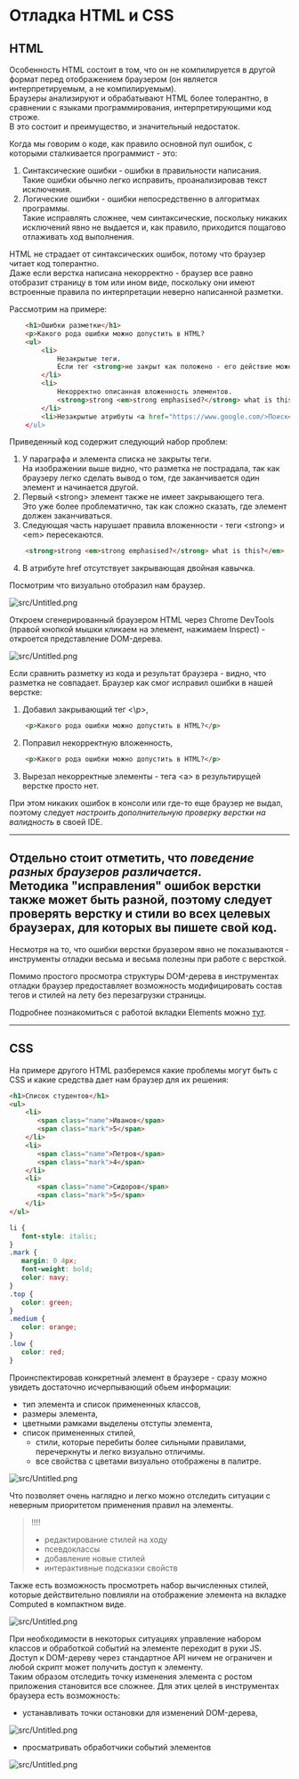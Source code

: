 # Отладка HTML и CSS 
## HTML
Особенность HTML состоит в том, что он не компилируется в другой формат перед отображением браузером (он является интерпретируемым, а не компилируемым).    
Браузеры анализируют и обрабатывают HTML более толерантно, в сравнении с языками программирования, интерпретирующими код строже.    
В это состоит и преимущество, и значительный недостаток.

Когда мы говорим о коде, как правило основной пул ошибок, с которыми сталкивается программист - это:
1. Синтаксические ошибки - ошибки в правильности написания.    
Такие ошибки обычно легко исправить, проанализировав текст исключения.
2. Логические ошибки - ошибки непосредственно в алгоритмах программы.    
   Такие исправлять сложнее, чем синтаксические, поскольку никаких исключений явно не выдается и, как правило, приходится пощагово отлаживать ход выполнения.

HTML не страдает от синтаксических ошибок, потому что браузер читает код толерантно.    
Даже если верстка написана некорректно - браузер все равно отобразит страницу в том или ином виде, поскольку они имеют встроенные правила по интерпретации неверно написанной разметки.

Рассмотрим на примере:
```html
    <h1>Ошибки разметки</h1>
    <p>Какого рода ошибки можно допустить в HTML?
    <ul>
        <li>
            Незакрытые теги. 
            Если тег <strong>не закрыт как положено - его действие может распространяться на лишние области.
        </li>
        <li>
            Некорректно описанная вложенность элементов. 
            <strong>strong <em>strong emphasised?</strong> what is this?</em>
        </li>
        <li>Незакрытые атрибуты <a href="https://www.google.com/>Поиск</a></li>
    </ul>
```

Приведенный код содержит следующий набор проблем:
1. У параграфа и элемента списка не закрыты теги.  
   На изображении выше видно, что разметка не пострадала, так как браузеру легко сделать вывод о том, где заканчивается один элемент и начинается другой.
2. Первый \<strong> элемент также не имеет закрывающего тега.    
   Это уже более проблематично, так как сложно сказать, где элемент должен заканчиваться.
3. Следующая часть нарушает правила вложенности - теги \<strong> и \<em> пересекаются.    
```html
    <strong>strong <em>strong emphasised?</strong> what is this?</em>
```
4. В атрибуте href отсутствует закрывающая двойная кавычка.

Посмотрим что визуально отобразил нам браузер.

![src/Untitled.png](resources/html_syntax_error.png)

Откроем сгенерированный браузером HTML через Chrome DevTools (правой кнопкой мышки кликаем на элемент, нажимаем Inspect) - откроется представление DOM-дерева.

![src/Untitled.png](resources/html_syntax_browser.png)

Если сравнить разметку из кода и результат браузера - видно, что разметка не совпадает.
Браузер как смог исправил ошибки в нашей верстке:
1. Добавил закрывающий тег <\p>,
```html
    <p>Какого рода ошибки можно допустить в HTML?</p>
```
2. Поправил некорректную вложенность,
```html
    <p>Какого рода ошибки можно допустить в HTML?</p>
```
3. Вырезал некорректные элементы - тега \<a> в результирущей верстке просто нет.

При этом никаких ошибок в консоли или где-то еще браузер не выдал, поэтому следует *настроить дополнительную проверку верстки на валидность* в своей IDE.

---
Отдельно стоит отметить, что *поведение разных браузеров различается*.   
Методика "исправления" ошибок верстки также может быть разной, поэтому следует проверять верстку и стили во всех целевых браузерах, для которых вы пишете свой код.
---

Несмотря на то, что ошибки верстки бруазером явно не показываются - инструменты отладки весьма и весьма полезны при работе с версткой.

Помимо простого просмотра структуры DOM-дерева в инструментах отладки браузер предоставляет возможность модифицировать состав тегов и стилей на лету без перезагрузки страницы.

Подробнее познакомиться с работой вкладки Elements можно [тут](https://developer.chrome.com/docs/devtools/dom/).


---
## CSS
На примере другого HTML разберемся какие проблемы могут быть с CSS и какие средства дает нам браузер для их решения: 
```html
<h1>Список студентов</h1>
<ul>
    <li>
       <span class="name">Иванов</span>
       <span class="mark">5</span>
    </li>
    <li>
       <span class="name">Петров</span>
       <span class="mark">4</span>
    </li>
    <li>
       <span class="name">Сидоров</span>
       <span class="mark">5</span>
    </li>
</ul>
```
```css
li {
   font-style: italic;
}
.mark {
   margin: 0 4px;
   font-weight: bold;
   color: navy;
}
.top {
   color: green;
}
.medium {
   color: orange;
}
.low {
   color: red;
}
```
Проинспектировав конкретный элемент в браузере - сразу можно увидеть достаточно исчерпывающий обьем информации:
* тип элемента и список примененных классов,
* размеры элемента,
* цветными рамками выделены отступы элемента,
* список примененных стилей,
  * стили, которые перебиты более сильными правилами, перечеркнуты и легко визуально отличимы.
  * все свойства с цветами визуально отображены в палитре.

![src/Untitled.png](resources/html_element_css.png)

Что позволяет очень наглядно и легко можно отследить ситуации с неверным приоритетом применения правил на элементы.

>!!!! 
>* редактирование стилей на ходу
>* псевдоклассы
>* добавление новые стилей
>* интерактивные подсказки свойств

Также есть возможность просмотреть набор вычисленных стилей, которые действительно повлияли на отображение элемента на вкладке Computed в компактном виде.

![src/Untitled.png](resources/html_css_computed.png)

При необходимости в некоторых ситуациях управление набором классов и обработкой событий на элементе переходит в руки JS.   
Доступ к DOM-дереву через стандартное API ничем не ограничен и любой скрипт может получить доступ к элементу.  
Таким образом отследить точку изменения элемента с ростом приложения становится все сложнее.
Для этих целей в инструментах браузера есть возможность:
* устанавливать точки остановки для изменений DOM-дерева,

![src/Untitled.png](resources/html_dom_breakpoints.png)
* просматривать обработчики событий элементов

![src/Untitled.png](resources/html_event_listeners.png)
